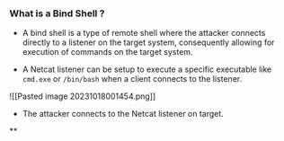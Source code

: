 
### What is a Bind Shell ?

+ A bind shell is a type of remote shell where the attacker connects directly to a listener on the target system, consequently allowing for execution of commands on the target system.

+ A Netcat listener can be setup to execute a specific executable like `cmd.exe` or `/bin/bash` when a client connects to the listener.

![[Pasted image 20231018001454.png]]
- The attacker connects to the Netcat listener on target.

**